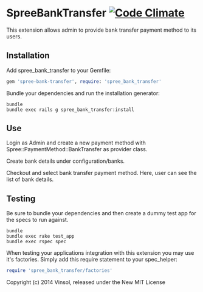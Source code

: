 SpreeBankTransfer [![Code Climate](https://codeclimate.com/github/vinsol/spree_bank_transfer.png)](https://codeclimate.com/github/vinsol/spree_bank_transfer)
=================

This extension allows admin to provide bank transfer payment method to its users.


Installation
------------

Add spree_bank_transfer to your Gemfile:

```ruby
gem 'spree-bank-transfer', require: 'spree_bank_transfer'
```

Bundle your dependencies and run the installation generator:

```shell
bundle
bundle exec rails g spree_bank_transfer:install
```

Use
-------------
Login as Admin and create a new payment method with Spree::PaymentMethod::BankTransfer as provider class.

Create bank details under configuration/banks.

Checkout and select bank transfer payment method. Here, user can see the list of bank details.

Testing
-------

Be sure to bundle your dependencies and then create a dummy test app for the specs to run against.

```shell
bundle
bundle exec rake test_app
bundle exec rspec spec
```

When testing your applications integration with this extension you may use it's factories.
Simply add this require statement to your spec_helper:

```ruby
require 'spree_bank_transfer/factories'
```

Copyright (c) 2014 Vinsol, released under the New MIT License
